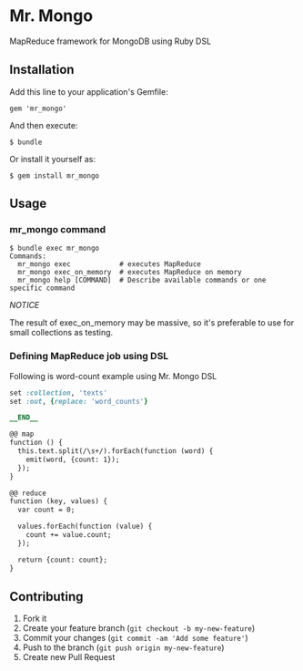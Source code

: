 # Mr. Mongo

MapReduce framework for MongoDB using Ruby DSL

## Installation

Add this line to your application's Gemfile:

    gem 'mr_mongo'

And then execute:

    $ bundle

Or install it yourself as:

    $ gem install mr_mongo

## Usage

### mr_mongo command

```
$ bundle exec mr_mongo
Commands:
  mr_mongo exec            # executes MapReduce
  mr_mongo exec_on_memory  # executes MapReduce on memory
  mr_mongo help [COMMAND]  # Describe available commands or one specific command
```

*NOTICE*

The result of exec_on_memory may be massive, so it's preferable to use for small collections as testing.

### Defining MapReduce job using DSL

Following is word-count example using Mr. Mongo DSL

```ruby
set :collection, 'texts'
set :out, {replace: 'word_counts'}

__END__

@@ map
function () {
  this.text.split(/\s+/).forEach(function (word) {
    emit(word, {count: 1});
  });
}

@@ reduce
function (key, values) {
  var count = 0;

  values.forEach(function (value) {
    count += value.count;
  });

  return {count: count};
}
```

## Contributing

1. Fork it
2. Create your feature branch (`git checkout -b my-new-feature`)
3. Commit your changes (`git commit -am 'Add some feature'`)
4. Push to the branch (`git push origin my-new-feature`)
5. Create new Pull Request
